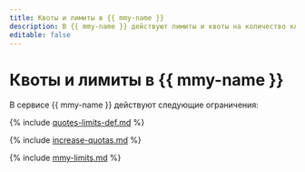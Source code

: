 ```yaml
---
title: Квоты и лимиты в {{ mmy-name }}
description: В {{ mmy-name }} действуют лимиты и квоты на количество кластеров, суммарное количество ядер процессора для всех хостов баз данных, суммарный объем виртуальной памяти для всех хостов баз данных, суммарный размер хранилищ для всех кластеров в одном облаке. Более подробно об ограничениях в сервисе вы узнаете из данной статьи.
editable: false
---
```



# Квоты и лимиты в {{ mmy-name }}


В сервисе {{ mmy-name }} действуют следующие ограничения:

{% include [quotes-limits-def.md](../../_includes/quotes-limits-def.md) %}

{% include [increase-quotas.md](../../_includes/increase-quotas.md) %}

{% include [mmy-limits.md](../../_includes/mdb/mmy-limits.md) %}

